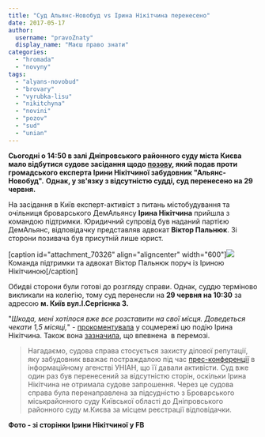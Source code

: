 ```yaml
---
title: "Суд Альянс-Новобуд vs Ірина Нікітчина перенесено"
date: 2017-05-17
author: 
  username: "pravoZnaty"
  display_name: "Маєш право знати"
categories: 
  - "hromada"
  - "novyny"
tags: 
  - "alyans-novobud"
  - "brovary"
  - "vyrubka-lisu"
  - "nikitchyna"
  - "novini"
  - "pozov"
  - "sud"
  - "unian"
---
```


**Сьогодні о 14:50 в залі Дніпровського районного суду міста Києва мало відбутися судове засідання щодо [позову](https://mpz.brovary.org/alyans-novobud-podav-pozov-proty-gromadskoyi-ekspertky-iryny-nikitchynoyi/), який подав проти громадського експерта Ірини Нікітчиної забудовник "Альянс-Новобуд".** **Однак, у зв'язку з відсутністю судді, суд перенесено на 29 червня.**

На засідання в Київ експерт-активіст з питань містобудування та очільниця броварського ДемАльянсу **Ірина Нікітчина** прийшла з командою підтримки. Юридичний супровід був наданий партією ДемАльянс, відповідачку представляв адвокат **Віктор Пальнюк**. Зі сторони позивача був присутній лише юрист.

\[caption id="attachment\_70326" align="aligncenter" width="600"\]![](https://mpz.brovary.org/wp-content/uploads/2017/05/1-3.jpg) Команда підтримки та адвокат Віктор Пальнюк поруч із Іриною Нікітчиною\[/caption\]

Обидві сторони були готові до розгляду справи. Однак, суддю терміново викликали на колегію, тому суд перенесли на **29 червня на 10:30** за адресою **м. Київ вул.І.Сергієнка 3.**

"_Шкода, мені хотілося вже все розставити на свої місця. Доведеться чекати 1,5 місяці,_" - [прокоментувала](https://www.facebook.com/groups/brovary/permalink/1648322708531022/) у соцмережі цю подію Ірина Нікітчина. Також вона [зазначила](https://www.facebook.com/photo.php?fbid=1672747016365976&set=a.1452289065078440.1073741830.100008920808835&type=3&theater), що впевнена  в перемозі.

> Нагадаємо, судова справа стосується захисту ділової репутації, яку забудовник вважає постраждалою під час [прес-конференції](https://mpz.brovary.org/brovarchany-daly-pres-konferentsiyu-v-unian-shhodo-vyrubky-derev-v-misti/) в інформаційному агенстві УНІАН, що її давали активісти. Суд вже один раз був перенесений за відсутністю сторін, оскільки Ірина Нікітчина не отримала судове запрошення. Через це судова справа була перенаправлена за підсудністю з Броварського міськрайонного суду Київської області до Дніпровського районного суду м.Києва за місцем реєстрації відповідачки.

**Фото - зі сторінки Ірини Нікітчиної у FB**
